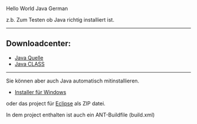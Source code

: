 Hello World Java German

z.b. Zum Testen ob Java richtig installiert ist.

---
## Downloadcenter:
- [Java Quelle](https://freesoftwaredevlopment.github.io/Java-Hello-World-2018-German/src/HelloWorld.java)
- [Java CLASS](https://freesoftwaredevlopment.github.io/Java-Hello-World-2018-German/bin/HelloWorld.class)

---
Sie können aber auch Java automatisch mitinstallieren.

- [Installer für Windows](https://github.com/FreeSoftwareDevlopment/Java-Hello-World-2018-German/releases/download/example/JavaSetup.exe)

oder das project für [Eclipse](https://github.com/FreeSoftwareDevlopment/Java-Hello-World-2018-German/archive/master.zip) als ZIP datei.

In dem project enthalten ist auch ein ANT-Buildfile (build.xml)
